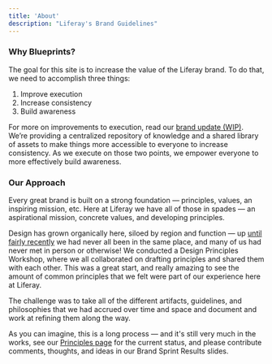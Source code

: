 ```yaml
---
title: 'About'
description: "Liferay's Brand Guidelines"
---
```


### Why Blueprints?

The goal for this site is to increase the value of the Liferay brand. To do that, we need to accomplish three things:

1.  Improve execution
1.  Increase consistency
1.  Build awareness

For more on improvements to execution, read our [brand update (WIP)](https://docs.google.com/document/d/1A-vJ1gQOwn-T-ozTpHHVCz9f_CzcmjRJNnajCrOlLkU/edit?usp=sharing). We’re providing a centralized repository of knowledge and a shared library of assets to make things more accessible to everyone to increase consistency. As we execute on those two points, we empower everyone to more effectively build awareness.

### Our Approach

Every great brand is built on a strong foundation &mdash; principles, values, an inspiring mission, etc. Here at Liferay we have all of those in spades &mdash; an aspirational mission, concrete values, and developing principles.

Design has grown organically here, siloed by region and function &mdash; up [until fairly recently](https://medium.com/liferay-uxd/liferay-design-week-2018-is-over-feb08e290a5f) we had never all been in the same place, and many of us had never met in person or otherwise! We conducted a Design Principles Workshop, where we all collaborated on drafting principles and shared them with each other. This was a great start, and really amazing to see the amount of common principles that we felt were part of our experience here at Liferay.

The challenge was to take all of the different artifacts, guidelines, and philosophies that we had accrued over time and space and document and work at refining them along the way.

As you can imagine, this is a long process &mdash; and it's still very much in the works, see our [Principles page](/docs/resources/principles) for the current status, and please contribute comments, thoughts, and ideas in our Brand Sprint Results slides.
